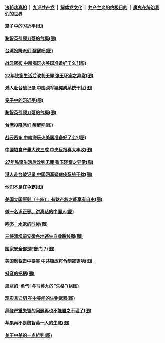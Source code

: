 

####  [法轮功真相](../../../../basic/blob/master/README.md?t=08151602) &nbsp;|&nbsp; [九评共产党](../../../../9ping.md/blob/master/README.md?t=08151602) &nbsp;|&nbsp; [解体党文化](../../../../jtdwh.md/blob/master/README.md?t=08151602)  &nbsp;|&nbsp; [共产主义的终极目的](../../../../gczydzjmd.md/blob/master/README.md?t=08151602) &nbsp;|&nbsp; [魔鬼在统治我们的世界](../../../../mgztzwmdsj.md/blob/master/README.md?t=08151602) 

#### [笼子中的习近平(图)](../pages/p4/943040.md?t=08151602) 

#### [黎智英引颈刀落的气概(图)](../pages/p4/943007.md?t=08151602) 

#### [台湾投降派们 醒醒吧(图)](../pages/p4/943011.md?t=08151602) 

#### [战云密布 中南海玩火美国准备好了么?(图)](../pages/p4/943005.md?t=08151602) 

#### [27年铁窗生活后改判无罪 张玉环案之异常(图)](../pages/p4/942997.md?t=08151602) 

#### [港人赴台破记录 中国网军疑瘫痪系统干扰(图)](../pages/p4/943000.md?t=08151602) 

#### [笼子中的习近平(图)](../pages/p4/943040.md?t=08151602) 

#### [黎智英引颈刀落的气概(图)](../pages/p4/943007.md?t=08151602) 

#### [台湾投降派们 醒醒吧(图)](../pages/p4/943011.md?t=08151602) 

#### [战云密布 中南海玩火美国准备好了么?(图)](../pages/p4/943005.md?t=08151602) 

#### [中国粮食产量大跌三成 中央反报喜大丰收(图)](../pages/p4/943009.md?t=08151602) 

#### [27年铁窗生活后改判无罪 张玉环案之异常(图)](../pages/p4/942997.md?t=08151602) 

#### [港人赴台破记录 中国网军疑瘫痪系统干扰(图)](../pages/p4/943000.md?t=08151602) 

#### [他们不是在争霸(图)](../pages/p4/942933.md?t=08151602) 

#### [美国立国原则（十四）：有财产权才能享有自由(图)](../pages/p4/942877.md?t=08151602) 

#### [做一名识正邪、讲真话的中国人(图)](../pages/p4/942878.md?t=08151602) 

#### [陶杰：水退的时候(图)](../pages/p4/942891.md?t=08151602) 

#### [三峡溃坝前安徽各地逃生自救路线图(图)](../pages/p4/942899.md?t=08151602) 

#### [国家安全部是F部门？(图)](../pages/p4/942879.md?t=08151602) 

#### [美国制裁击中要害 中共镇压将令制裁更响(图)](../pages/p4/942890.md?t=08151602) 

#### [抖音的把柄(图)](../pages/p4/942886.md?t=08151602) 

#### [周庭的“勇气”与马英九的“失格”(组图)](../pages/p4/942871.md?t=08151602) 

#### [现实且迫切 在中美间的生物武器(图)](../pages/p4/942803.md?t=08151602) 

#### [拜登严重失智的问题再也不能置之不理了(图)](../pages/p4/942797.md?t=08151602) 

#### [苹果再不是黎智英一人的生意(图)](../pages/p4/942778.md?t=08151602) 

#### [关于中美的一点析判(图)](../pages/p4/942777.md?t=08151602) 

